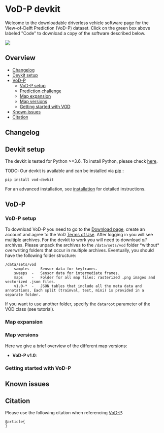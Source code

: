 # VoD-P devkit
Welcome to the downloadable driverless vehicle software page for the View-of-Delft Prediction (VoD-P) dataset. Click on the green box above labeled "Code" to download a copy of the software described below.

![](https://www.vod.org/public/images/road.jpg)

## Overview
- [Changelog](#changelog)
- [Devkit setup](#devkit-setup)
- [VoD-P](#vod)
  - [VoD-P setup](#vod-setup)
  - [Prediction challenge](#prediction-challenge)
  - [Map expansion](#map-expansion)
  - [Map versions](#map-versions)
  - [Getting started with VOD](#getting-started-with-vod)
- [Known issues](#known-issues)
- [Citation](#citation)

## Changelog


## Devkit setup
The devkit is tested for Python >=3.6.
To install Python, please check [here](https://github.com/nutonomy/vod-devkit/blob/master/docs/installation.md#install-python).

TODO: Our devkit is available and can be installed via [pip](https://pip.pypa.io/en/stable/installing/) :
```
pip install vod-devkit
```
For an advanced installation, see [installation](https://github.com/nutonomy/vod-devkit/blob/master/docs/installation.md) for detailed instructions.


## VoD-P

### VoD-P setup
To download VoD-P you need to go to the [Download page](), 
create an account and agree to the VoD [Terms of Use]().
After logging in you will see multiple archives. 
For the devkit to work you will need to download *all* archives.
Please unpack the archives to the `/data/sets/vod` folder \*without\* overwriting folders that occur in multiple archives.
Eventually, you should have the following folder structure:
```
/data/sets/vod
    samples	-	Sensor data for keyframes.
    sweeps	-	Sensor data for intermediate frames.
    maps	-	Folder for all map files: rasterized .png images and vectorized .json files.
    v1.0-*	-	JSON tables that include all the meta data and annotations. Each split (trainval, test, mini) is provided in a separate folder.
```
If you want to use another folder, specify the `dataroot` parameter of the VOD class (see tutorial).


### Map expansion


### Map versions
Here we give a brief overview of the different map versions:
- **VoD-P v1.0**: 

### Getting started with VoD-P


## Known issues

## Citation
Please use the following citation when referencing [VoD-P]():
```
@article{
}
```

